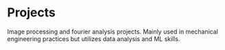 # Projects
Image processing and fourier analysis projects. Mainly used in mechanical engineering practices but utilizes data analysis and ML skills.
